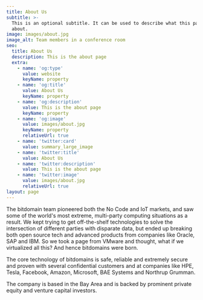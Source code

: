 ```yaml
---
title: About Us
subtitle: >-
  This is an optional subtitle. It can be used to describe what this page is
  about.
image: images/about.jpg
image_alt: Team members in a conference room
seo:
  title: About Us
  description: This is the about page
  extra:
    - name: 'og:type'
      value: website
      keyName: property
    - name: 'og:title'
      value: About Us
      keyName: property
    - name: 'og:description'
      value: This is the about page
      keyName: property
    - name: 'og:image'
      value: images/about.jpg
      keyName: property
      relativeUrl: true
    - name: 'twitter:card'
      value: summary_large_image
    - name: 'twitter:title'
      value: About Us
    - name: 'twitter:description'
      value: This is the about page
    - name: 'twitter:image'
      value: images/about.jpg
      relativeUrl: true
layout: page
---
```

The bitdomain team pioneered both the No Code and IoT markets, and saw some of the world's most extreme, multi-party computing situations as a result. We kept trying to get off-the-shelf technologies to solve the intersection of different parties with disparate data, but ended up breaking both open source tech and advanced products from companies like Oracle, SAP and IBM. So we took a page from VMware and thought, what if we virtualized all this? And hence bitdomains were born.

The core technology of bitdomains is safe, reliable and extremely secure and proven with several confidential customers and at companies like HPE, Tesla, Facebook, Amazon, Microsoft, BAE Systems and Northrup Grumman.

The company is based in the Bay Area and is backed by prominent private equity and venture capital investors.
